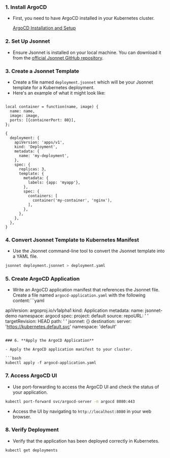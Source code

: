 ### 1. **Install ArgoCD**

- First, you need to have ArgoCD installed in your Kubernetes cluster.

  [ArgoCD Installation and Setup](https://github.com/ganislp/ArgoCD-Complete-Master-Course/tree/main/1-Installation_and_Setup)

### 2. **Set Up Jsonnet**

- Ensure Jsonnet is installed on your local machine. You can download it from the [official Jsonnet GitHub repository](https://github.com/google/jsonnet).

### 3. **Create a Jsonnet Template**

- Create a file named `deployment.jsonnet` which will be your Jsonnet template for a Kubernetes deployment.
- Here's an example of what it might look like:
  
```jsonnet

local container = function(name, image) {
  name: name,
  image: image,
  ports: [{containerPort: 80}],
};

{
  deployment: {
    apiVersion: 'apps/v1',
    kind: 'Deployment',
    metadata: {
      name: 'my-deployment',
    },
    spec: {
      replicas: 3,
      template: {
        metadata: {
          labels: {app: 'myapp'},
        },
        spec: {
          containers: [
            container('my-container', 'nginx'),
          ],
        },
      },
    },
  },
}

```

### 4. **Convert Jsonnet Template to Kubernetes Manifest**

- Use the Jsonnet command-line tool to convert the Jsonnet template into a YAML file.

```bash
jsonnet deployment.jsonnet > deployment.yaml

```
### 5. **Create ArgoCD Application**

- Write an ArgoCD application manifest that references the Jsonnet file. Create a file named `argocd-application.yaml` with the following content:```yaml

apiVersion: argoproj.io/v1alpha1
kind: Application
metadata:
  name: jsonnet-demo
  namespace: argocd
spec:
  project: default
  source:
    repoURL: '
'
    targetRevision: HEAD
    path: '
'
    jsonnet: {}
  destination:
    server: 'https://kubernetes.default.svc'
    namespace: 'default'

```

### 6. **Apply the ArgoCD Application**

- Apply the ArgoCD application manifest to your cluster.

```bash
kubectl apply -f argocd-application.yaml

```
### 7. **Access ArgoCD UI**

- Use port-forwarding to access the ArgoCD UI and check the status of your application.

```bash
kubectl port-forward svc/argocd-server -n argocd 8080:443

```

- Access the UI by navigating to `http://localhost:8080` in your web browser.

### 8. **Verify Deployment**

- Verify that the application has been deployed correctly in Kubernetes.

```bash
kubectl get deployments

```